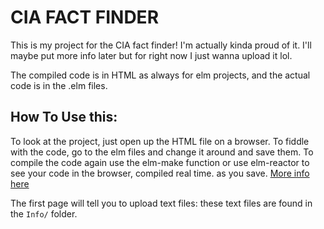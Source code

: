 # CIA FACT FINDER

This is my project for the CIA fact finder! I'm actually kinda proud of it. I'll maybe put more info later but for right now I just wanna upload it lol.

The compiled code is in HTML as always for elm projects, and the actual code is in the .elm files.

## How To Use this:

To look at the project, just open up the HTML file on a browser. To fiddle with the code,  go to the elm files and change it around and save them. To compile the code again use the elm-make function or use elm-reactor to see your code in the browser, compiled real time. as you save. [More info here](https://guide.elm-lang.org/install.html)

The first page will tell you to upload text files: these text files are found in the `Info/` folder.
